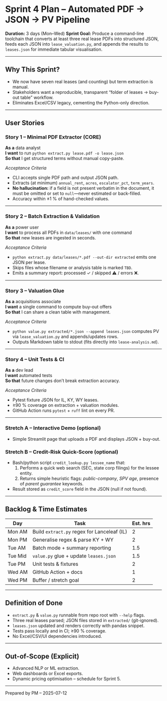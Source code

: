 # Sprint 4 Plan – Automated PDF → JSON → PV Pipeline

**Duration:** 3 days (Mon–Wed)
**Sprint Goal:** Produce a command-line toolchain that converts at least three real lease PDFs into structured JSON, feeds each JSON into `lease_valuation.py`, and appends the results to `leases.json` for immediate tabular visualisation.

---

## Why This Sprint?
* We now have seven real leases (and counting) but term extraction is manual.
* Stakeholders want a reproducible, transparent “folder of leases → buy-out table” workflow.
* Eliminates Excel/CSV legacy, cementing the Python-only direction.

---

## User Stories

### Story 1 – Minimal PDF Extractor (CORE)
**As a** data analyst  
**I want** to run `python extract.py lease.pdf -o lease.json`  
**So that** I get structured terms without manual copy-paste.

*Acceptance Criteria*
- CLI accepts single PDF path and output JSON path.
- Extracts (at minimum) `annual_rent`, `acres`, `escalator_pct`, `term_years`.
- **No hallucination:** if a field is not present verbatim in the document, it must be omitted or set to `null`—never estimated or back-filled.
- Accuracy within ±1 % of hand-checked values.

---

### Story 2 – Batch Extraction & Validation
**As a** power user  
**I want** to process all PDFs in `data/leases/` with one command  
**So that** new leases are ingested in seconds.

*Acceptance Criteria*
- `python extract.py data/leases/*.pdf --out-dir extracted` emits one JSON per lease.
- Skips files whose filename or analysis table is marked `TBD`.
- Emits a summary report: processed ✓ / skipped ⚠️ / errors ❌.

---

### Story 3 – Valuation Glue
**As a** acquisitions associate  
**I want** a single command to compute buy-out offers  
**So that** I can share a clean table with management.

*Acceptance Criteria*
- `python value.py extracted/*.json --append leases.json` computes PV via `lease_valuation.py` and appends/updates rows.
- Outputs Markdown table to stdout (fits directly into `lease-analysis.md`).

---

### Story 4 – Unit Tests & CI
**As a** dev lead  
**I want** automated tests  
**So that** future changes don’t break extraction accuracy.

*Acceptance Criteria*
- Pytest fixture JSON for IL, KY, WY leases.
- ≥90 % coverage on extraction + valuation modules.
- GitHub Action runs `pytest` + `ruff` lint on every PR.

---

### Stretch A – Interactive Demo (optional)
- Simple Streamlit page that uploads a PDF and displays JSON + buy-out.

### Stretch B – Credit-Risk Quick-Score (optional)
- Bash/python script `credit_lookup.py lessee_name` that:
   1. Performs a quick web search (SEC, state corp filings) for the lessee entity.
   2. Returns simple heuristic flags: *public-company*, *SPV age*, presence of *parent guarantee* keywords.
- Result stored as `credit_score` field in the JSON (null if not found).

---

## Backlog & Time Estimates
| Day | Task | Est. hrs |
|-----|------|----------|
| Mon AM | Build `extract.py` regex for Lanceleaf (IL) | 2 |
| Mon PM | Generalise regex & parse KY + WY | 2 |
| Tue AM | Batch mode + summary reporting | 1.5 |
| Tue Mid | `value.py` glue + update `leases.json` | 1.5 |
| Tue PM | Unit tests & fixtures | 2 |
| Wed AM | GitHub Action + docs | 1 |
| Wed PM | Buffer / stretch goal | 2 |

---

## Definition of Done
- `extract.py` & `value.py` runnable from repo root with `--help` flags.
- Three real leases parsed; JSON files stored in `extracted/` (git-ignored).
- `leases.json` updated and renders correctly with pandas snippet.
- Tests pass locally and in CI; ≥90 % coverage.
- No Excel/CSV/UI dependencies introduced.

---

## Out-of-Scope (Explicit)
- Advanced NLP or ML extraction.
- Web dashboards or Excel exports.
- Dynamic pricing optimisation – schedule for Sprint 5.

---

Prepared by PM – 2025-07-12 